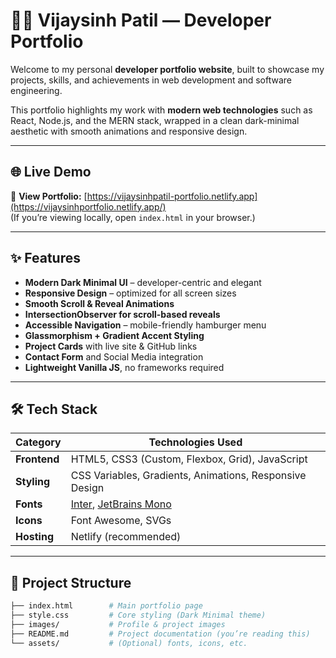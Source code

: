 # 🧑‍💻 Vijaysinh Patil — Developer Portfolio

Welcome to my personal **developer portfolio website**, built to showcase my projects, skills, and achievements in web development and software engineering.

This portfolio highlights my work with **modern web technologies** such as React, Node.js, and the MERN stack, wrapped in a clean dark-minimal aesthetic with smooth animations and responsive design.

---

## 🌐 Live Demo

🚀 **View Portfolio:** [https://vijaysinhpatil-portfolio.netlify.app](https://vijaysinhportfolio.netlify.app/)  
(If you’re viewing locally, open `index.html` in your browser.)

---

## ✨ Features

- **Modern Dark Minimal UI** – developer-centric and elegant  
- **Responsive Design** – optimized for all screen sizes  
- **Smooth Scroll & Reveal Animations**  
- **IntersectionObserver for scroll-based reveals**  
- **Accessible Navigation** – mobile-friendly hamburger menu  
- **Glassmorphism + Gradient Accent Styling**  
- **Project Cards** with live site & GitHub links  
- **Contact Form** and Social Media integration  
- **Lightweight Vanilla JS**, no frameworks required  

---

## 🛠️ Tech Stack

| Category | Technologies Used |
|-----------|-------------------|
| **Frontend** | HTML5, CSS3 (Custom, Flexbox, Grid), JavaScript |
| **Styling** | CSS Variables, Gradients, Animations, Responsive Design |
| **Fonts** | [Inter](https://fonts.google.com/specimen/Inter), [JetBrains Mono](https://fonts.google.com/specimen/JetBrains+Mono) |
| **Icons** | Font Awesome, SVGs |
| **Hosting** | Netlify (recommended) |

---

## 📂 Project Structure

```bash
├── index.html        # Main portfolio page
├── style.css         # Core styling (Dark Minimal theme)
├── images/           # Profile & project images
├── README.md         # Project documentation (you’re reading this)
└── assets/           # (Optional) fonts, icons, etc.
